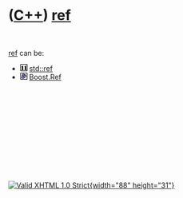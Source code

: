 



 

 

 

 

 

([C++](Cpp.htm)) [ref](CppRef.htm)
==================================

 

[ref](CppRef.htm) can be:

-   ![C++11](PicCpp11.png) [std::ref](CppStdRef.htm)
-   ![Boost](PicBoost.png) [Boost.Ref](CppBoostRef.htm)

 

 

 

 

 





 

[![Valid XHTML 1.0 Strict](valid-xhtml10.png){width="88"
height="31"}](http://validator.w3.org/check?uri=referer)
